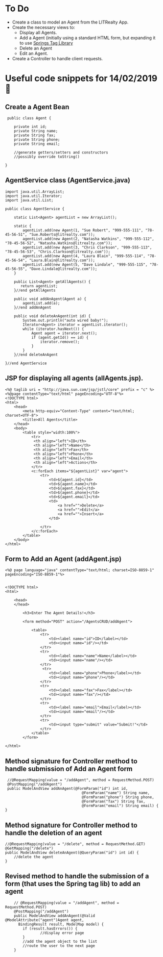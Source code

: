 # To Do

* Create a class to model an Agent from the LITRealty App.
* Create the necessary views to:
   * Display all Agents.
   * Add a Agent (initially using a standard HTML form, but expanding it to use [Springs Tag Library](https://docs.spring.io/spring/docs/3.2.x/spring-framework-reference/html/view.html)
   * Delete an Agent
   * Edit an Agent.
* Create a Controller to handle client requests. 


# Useful code snippets for 14/02/2019  :eyes:

## Create a Agent Bean 
```
 public class Agent {
    
    private int id;
    private String name;
    private String fax;
    private String phone;
    private String email;
	
	//generate getters/setters and constructors
	//possibly override toString()
	
}

```

## AgentService class (AgentService.java)
```
import java.util.ArrayList;
import java.util.Iterator;
import java.util.List;

public class AgentService {

    static List<Agent> agentList = new ArrayList();
    
    static {
        agentList.add(new Agent(1, "Sue Robert", "999-555-111", "78-45-56-51", "Sue.Roberts@litrealty.com"));
        agentList.add(new Agent(2, "Natasha Watkins", "999-555-112", "78-45-56-52", "Natasha.Watkins@litrealty.com"));
        agentList.add(new Agent(3, "Chris Clarkson", "999-555-113", "78-45-56-53", "Chris.Clarkson@litrealty.com"));
        agentList.add(new Agent(4, "Laura Blain", "999-555-114", "78-45-56-54", "Laura.Blain@litrealty.com"));
        agentList.add(new Agent(5, "Dave Lindale", "999-555-115", "78-45-56-55", "Dave.Lindale@litrealty.com"));   
    }
    
    public List<Agent> getAllAgents() {
       return agentList;
    }//end getAllAgents
    
    public void addAnAgent(Agent a) {
        agentList.add(a);
    }//end addAnAgent
    
    public void deleteAnAgent(int id) {
        System.out.println("auto wired baby!");
        Iterator<Agent> iterator = agentList.iterator();
        while (iterator.hasNext()) {
            Agent agent = iterator.next();
            if (agent.getId() == id) {
                iterator.remove();
            }
        }
    }//end deleteAnAgent
    
}//end AgentService

```

## JSP for displaying all agents (allAgents.jsp).
```
<%@ taglib uri = "http://java.sun.com/jsp/jstl/core" prefix = "c" %>
<%@page contentType="text/html" pageEncoding="UTF-8"%>
<!DOCTYPE html>
<html>
    <head>
        <meta http-equiv="Content-Type" content="text/html; charset=UTF-8">
        <title>All Agents</title>
    </head>
    <body>
        <table style="width:100%">
            <tr>
             <th align="left">ID</th>
             <th align="left">Name</th>
             <th align="left">Fax</th>
             <th align="left">Phone</th>
             <th align="left">Email</th>
             <th align="left">Actions</th>
            </tr>
            <c:forEach items="${agentList}" var="agent"> 
                <tr>
                    <td>${agent.id}</td>
                    <td>${agent.name}</td>
                    <td>${agent.fax}</td>
                    <td>${agent.phone}</td>
                    <td>${agent.email}</td>
                    <td>
                        <a href="">Delete</a>
                        <a href="">Edit</a>
                        <a href="">Insert</a>
                    </td>
                   
                </tr>
            </c:forEach>
        </table>
    </body>
</html>
```

## Form to Add an Agent (addAgent.jsp)

```
<%@ page language="java" contentType="text/html; charset=ISO-8859-1" pageEncoding="ISO-8859-1"%>


<!DOCTYPE html>
<html>
       
    <head>
    </head>
  
        <h3>Enter The Agent Details!</h3>
        
        <form method="POST" action="/AgentsCRUD/addAgent">
                   
            <table>
                <tr>
                    <td><label name="id">ID</label></td>
                    <td><input name="id"/></td>
                </tr>
                <tr>
                    <td><label name="name">Name</label></td>
                    <td><input name="name"/></td>
                </tr>
                 <tr>
                    <td><label name="phone">Phone</label></td>
                    <td><input name="phone"/></td>
                </tr>
                <tr>
                    <td><label name="fax">Fax</label></td>
                    <td><input name="fax"/></td>
                </tr>
                <tr>
                    <td><label name="email">Email</label></td>
                    <td><input name="email"/></td>
                </tr>
                <tr>
                    <td><input type="submit" value="Submit!"</td>
                </tr>
            </table>
        </form>

</html>
```

## Method signature for Controller method to handle submission of Add an Agent form

```
 //@RequestMapping(value = "/addAgent", method = RequestMethod.POST)
 @PostMapping("/addAgent")
 public ModelAndView addAnAgent(@FormParam("id") int id,
                                   @FormParam("name") String name,   
                                   @FormParam("phone") String phone,  
                                   @FormParam("fax") String fax,  
                                   @FormParam("email") String email) {
}
```

## Method signature for Controller method to handle the deletion of an agent
```
//@RequestMapping(value = "/delete", method = RequestMethod.GET)
@GetMapping("/delete")
public ModelAndView deleteAnAgent(@QueryParam("id") int id) {
	//delete the agent
}
```    

## Revised method to handle the submission of a form (that uses the Spring tag lib) to add an agent
```
    // @RequestMapping(value = "/addAgent", method = RequestMethod.POST)
    @PostMapping("/addAgent")
    public ModelAndView addAnAgent(@Valid @ModelAttribute("agent")Agent agent, 
      BindingResult result, ModelMap model) {
        if (result.hasErrors()) {
                //display error page
        }
        //add the agent object to the list
        //route the user to the next page
    }
 ```
